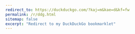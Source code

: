 ```yaml
---
redirect_to: https://duckduckgo.com/?kaj=m&kae=d&kf=fw
permalink: /r/ddg.html
sitemap: false
excerpt: "Redirect to my DuckDuckGo bookmarklet"
---
```

